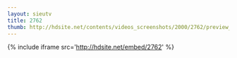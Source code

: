 ```yaml
---
layout: sieutv
title: 2762
thumb: http://hdsite.net/contents/videos_screenshots/2000/2762/preview_360p.mp4.jpg
---
```

{% include iframe src='http://hdsite.net/embed/2762' %}
 
